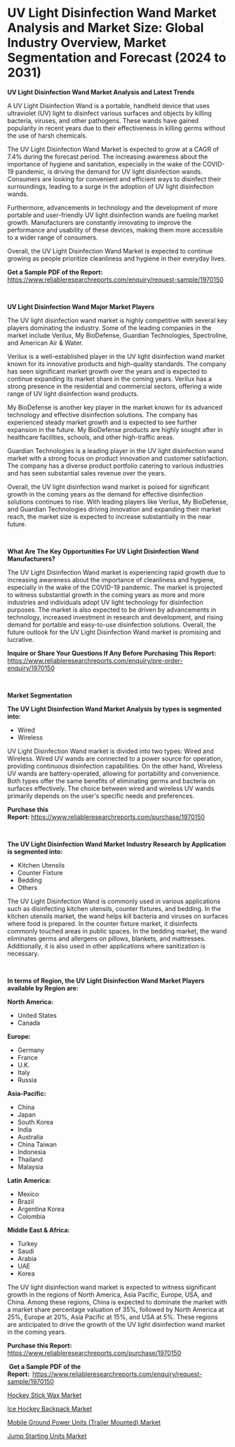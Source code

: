 <p><h1>UV Light Disinfection Wand Market Analysis and Market Size: Global Industry Overview, Market Segmentation and Forecast (2024 to 2031)</h1></p><p><strong>UV Light Disinfection Wand Market Analysis and Latest Trends</strong></p>
<p><p>A UV Light Disinfection Wand is a portable, handheld device that uses ultraviolet (UV) light to disinfect various surfaces and objects by killing bacteria, viruses, and other pathogens. These wands have gained popularity in recent years due to their effectiveness in killing germs without the use of harsh chemicals.</p><p>The UV Light Disinfection Wand Market is expected to grow at a CAGR of 7.4% during the forecast period. The increasing awareness about the importance of hygiene and sanitation, especially in the wake of the COVID-19 pandemic, is driving the demand for UV light disinfection wands. Consumers are looking for convenient and efficient ways to disinfect their surroundings, leading to a surge in the adoption of UV light disinfection wands.</p><p>Furthermore, advancements in technology and the development of more portable and user-friendly UV light disinfection wands are fueling market growth. Manufacturers are constantly innovating to improve the performance and usability of these devices, making them more accessible to a wider range of consumers.</p><p>Overall, the UV Light Disinfection Wand Market is expected to continue growing as people prioritize cleanliness and hygiene in their everyday lives.</p></p>
<p><strong>Get a Sample PDF of the Report:&nbsp;</strong> <a href="https://www.reliableresearchreports.com/enquiry/request-sample/1970150">https://www.reliableresearchreports.com/enquiry/request-sample/1970150</a></p>
<p>&nbsp;</p>
<p><strong>UV Light Disinfection Wand Major Market Players</strong></p>
<p><p>The UV light disinfection wand market is highly competitive with several key players dominating the industry. Some of the leading companies in the market include Verilux, My BioDefense, Guardian Technologies, Spectroline, and American Air & Water.</p><p>Verilux is a well-established player in the UV light disinfection wand market known for its innovative products and high-quality standards. The company has seen significant market growth over the years and is expected to continue expanding its market share in the coming years. Verilux has a strong presence in the residential and commercial sectors, offering a wide range of UV light disinfection wand products.</p><p>My BioDefense is another key player in the market known for its advanced technology and effective disinfection solutions. The company has experienced steady market growth and is expected to see further expansion in the future. My BioDefense products are highly sought after in healthcare facilities, schools, and other high-traffic areas.</p><p>Guardian Technologies is a leading player in the UV light disinfection wand market with a strong focus on product innovation and customer satisfaction. The company has a diverse product portfolio catering to various industries and has seen substantial sales revenue over the years.</p><p>Overall, the UV light disinfection wand market is poised for significant growth in the coming years as the demand for effective disinfection solutions continues to rise. With leading players like Verilux, My BioDefense, and Guardian Technologies driving innovation and expanding their market reach, the market size is expected to increase substantially in the near future.</p></p>
<p>&nbsp;</p>
<p><strong>What Are The Key Opportunities For UV Light Disinfection Wand Manufacturers?</strong></p>
<p><p>The UV Light Disinfection Wand market is experiencing rapid growth due to increasing awareness about the importance of cleanliness and hygiene, especially in the wake of the COVID-19 pandemic. The market is projected to witness substantial growth in the coming years as more and more industries and individuals adopt UV light technology for disinfection purposes. The market is also expected to be driven by advancements in technology, increased investment in research and development, and rising demand for portable and easy-to-use disinfection solutions. Overall, the future outlook for the UV Light Disinfection Wand market is promising and lucrative.</p></p>
<p><strong>Inquire or Share Your Questions If Any Before Purchasing This Report:</strong> <a href="https://www.reliableresearchreports.com/enquiry/pre-order-enquiry/1970150">https://www.reliableresearchreports.com/enquiry/pre-order-enquiry/1970150</a></p>
<p>&nbsp;</p>
<p><strong>Market Segmentation</strong></p>
<p><strong>The UV Light Disinfection Wand Market Analysis by types is segmented into:</strong></p>
<p><ul><li>Wired</li><li>Wireless</li></ul></p>
<p><p>UV Light Disinfection Wand market is divided into two types: Wired and Wireless. Wired UV wands are connected to a power source for operation, providing continuous disinfection capabilities. On the other hand, Wireless UV wands are battery-operated, allowing for portability and convenience. Both types offer the same benefits of eliminating germs and bacteria on surfaces effectively. The choice between wired and wireless UV wands primarily depends on the user's specific needs and preferences.</p></p>
<p><strong>Purchase this Report:&nbsp;</strong><a href="https://www.reliableresearchreports.com/purchase/1970150">https://www.reliableresearchreports.com/purchase/1970150</a></p>
<p>&nbsp;</p>
<p><strong>The UV Light Disinfection Wand Market Industry Research by Application is segmented into:</strong></p>
<p><ul><li>Kitchen Utensils</li><li>Counter Fixture</li><li>Bedding</li><li>Others</li></ul></p>
<p><p>The UV Light Disinfection Wand is commonly used in various applications such as disinfecting kitchen utensils, counter fixtures, and bedding. In the kitchen utensils market, the wand helps kill bacteria and viruses on surfaces where food is prepared. In the counter fixture market, it disinfects commonly touched areas in public spaces. In the bedding market, the wand eliminates germs and allergens on pillows, blankets, and mattresses. Additionally, it is also used in other applications where sanitization is necessary.</p></p>
<p>&nbsp;</p>
<p><strong>In terms of Region, the UV Light Disinfection Wand Market Players available by Region are:</strong></p>
<p>
    <p> <strong> North America: </strong>
        <ul>
            <li>United States</li>
            <li>Canada</li>
        </ul>
        </p> 
    <p> <strong> Europe: </strong>
        <ul>
            <li>Germany</li>
            <li>France</li>
            <li>U.K.</li>
            <li>Italy</li>
            <li>Russia</li>
        </ul>
        </p> 
    <p> <strong> Asia-Pacific: </strong>
        <ul>
            <li>China</li>
            <li>Japan</li>
            <li>South Korea</li>
            <li>India</li>
            <li>Australia</li>
            <li>China Taiwan</li>
            <li>Indonesia</li>
            <li>Thailand</li>
            <li>Malaysia</li>
        </ul>
        </p> 
    <p> <strong> Latin America: </strong>
        <ul>
            <li>Mexico</li>
            <li>Brazil</li>
            <li>Argentina Korea</li>
            <li>Colombia</li>
        </ul>
        </p> 
    <p> <strong> Middle East & Africa: </strong>
        <ul>
            <li>Turkey</li>
            <li>Saudi</li>
            <li>Arabia</li>
            <li>UAE</li>
            <li>Korea</li>
        </ul>
    </p>
    </p>
<p><p>The UV light disinfection wand market is expected to witness significant growth in the regions of North America, Asia Pacific, Europe, USA, and China. Among these regions, China is expected to dominate the market with a market share percentage valuation of 35%, followed by North America at 25%, Europe at 20%, Asia Pacific at 15%, and USA at 5%. These regions are anticipated to drive the growth of the UV light disinfection wand market in the coming years.</p></p>
<p><strong>Purchase this Report: </strong><a href="https://www.reliableresearchreports.com/purchase/1970150">https://www.reliableresearchreports.com/purchase/1970150</a></p>
<p>&nbsp;<strong>Get a Sample PDF of the Report:&nbsp;&nbsp;</strong><a href="https://www.reliableresearchreports.com/enquiry/request-sample/1970150">https://www.reliableresearchreports.com/enquiry/request-sample/1970150</a></p>
<p><strong></strong></p>
<p><p><a href="https://github.com/jaidynmorantestelletmjzya/Market-Research-Report-List-1/blob/main/hockey-stick-wax-market.md">Hockey Stick Wax Market</a></p><p><a href="https://github.com/juniordelafrance/Market-Research-Report-List-2/blob/main/ice-hockey-backpack-market.md">Ice Hockey Backpack Market</a></p><p><a href="https://issuu.com/reportprime-2/docs/mobile-ground-power-units-trailer-mounted-market-s">Mobile Ground Power Units (Trailer Mounted) Market</a></p><p><a href="https://issuu.com/reportprime-2/docs/jump-starting-units-market-size-2030.pptx">Jump Starting Units Market</a></p></p>